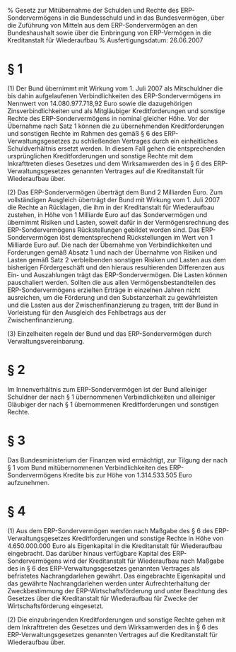 % Gesetz zur Mitübernahme der Schulden und Rechte des ERP-Sondervermögens in die Bundesschuld und in das Bundesvermögen, über die Zuführung von Mitteln aus dem ERP-Sondervermögen an den Bundeshaushalt sowie über die Einbringung von ERP-Vermögen in die Kreditanstalt für Wiederaufbau
% Ausfertigungsdatum: 26.06.2007
 
# § 1

(1) Der Bund übernimmt mit Wirkung vom 1. Juli 2007 als Mitschuldner die bis dahin aufgelaufenen Verbindlichkeiten des ERP-Sondervermögens im Nennwert von 14.080.977.718,92 Euro sowie die dazugehörigen Zinsverbindlichkeiten und als Mitgläubiger Kreditforderungen und sonstige Rechte des ERP-Sondervermögens in nominal gleicher Höhe. Vor der Übernahme nach Satz 1 können die zu übernehmenden Kreditforderungen und sonstigen Rechte im Rahmen des gemäß § 6 des ERP-Verwaltungsgesetzes zu schließenden Vertrages durch ein einheitliches Schuldverhältnis ersetzt werden. In diesem Fall gehen die entsprechenden ursprünglichen Kreditforderungen und sonstige Rechte mit dem Inkrafttreten dieses Gesetzes und dem Wirksamwerden des in § 6 des ERP-Verwaltungsgesetzes genannten Vertrages auf die Kreditanstalt für Wiederaufbau über.

(2) Das ERP-Sondervermögen überträgt dem Bund 2 Milliarden Euro. Zum vollständigen Ausgleich überträgt der Bund mit Wirkung vom 1. Juli 2007 die Rechte an Rücklagen, die ihm in der Kreditanstalt für Wiederaufbau zustehen, in Höhe von 1 Milliarde Euro auf das Sondervermögen und übernimmt Risiken und Lasten, soweit dafür in der Vermögensrechnung des ERP-Sondervermögens Rückstellungen gebildet worden sind. Das ERP-Sondervermögen löst dementsprechend Rückstellungen im Wert von 1 Milliarde Euro auf. Die nach der Übernahme von Verbindlichkeiten und Forderungen gemäß Absatz 1 und nach der Übernahme von Risiken und Lasten gemäß Satz 2 verbleibenden sonstigen Risiken und Lasten aus dem bisherigen Fördergeschäft und den hieraus resultierenden Differenzen aus Ein- und Auszahlungen trägt das ERP-Sondervermögen. Die Lasten können pauschaliert werden. Sollten die aus allen Vermögensbestandteilen des ERP-Sondervermögens erzielten Erträge in einzelnen Jahren nicht ausreichen, um die Förderung und den Substanzerhalt zu gewährleisten und die Lasten aus der Zwischenfinanzierung zu tragen, tritt der Bund in Vorleistung für den Ausgleich des Fehlbetrags aus der Zwischenfinanzierung.

(3) Einzelheiten regeln der Bund und das ERP-Sondervermögen durch Verwaltungsvereinbarung.

# § 2

Im Innenverhältnis zum ERP-Sondervermögen ist der Bund alleiniger Schuldner der nach § 1 übernommenen Verbindlichkeiten und alleiniger Gläubiger der nach § 1 übernommenen Kreditforderungen und sonstigen Rechte.

# § 3

Das Bundesministerium der Finanzen wird ermächtigt, zur Tilgung der nach § 1 vom Bund mitübernommenen Verbindlichkeiten des ERP-Sondervermögens Kredite bis zur Höhe von 1.314.533.505 Euro aufzunehmen.

# § 4

(1) Aus dem ERP-Sondervermögen werden nach Maßgabe des § 6 des ERP-Verwaltungsgesetzes Kreditforderungen und sonstige Rechte in Höhe von 4.650.000.000 Euro als Eigenkapital in die Kreditanstalt für Wiederaufbau eingebracht. Das darüber hinaus verfügbare Kapital des ERP-Sondervermögens wird der Kreditanstalt für Wiederaufbau nach Maßgabe des in § 6 des ERP-Verwaltungsgesetzes genannten Vertrages als befristetes Nachrangdarlehen gewährt. Das eingebrachte Eigenkapital und das gewährte Nachrangdarlehen werden unter Aufrechterhaltung der Zweckbestimmung der ERP-Wirtschaftsförderung und unter Beachtung des Gesetzes über die Kreditanstalt für Wiederaufbau für Zwecke der Wirtschaftsförderung eingesetzt.

(2) Die einzubringenden Kreditforderungen und sonstige Rechte gehen mit dem Inkrafttreten des Gesetzes und dem Wirksamwerden des in § 6 des ERP-Verwaltungsgesetzes genannten Vertrages auf die Kreditanstalt für Wiederaufbau über.
